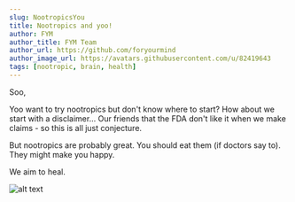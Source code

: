 ```yaml
---
slug: NootropicsYou
title: Nootropics and yoo!
author: FYM
author_title: FYM Team
author_url: https://github.com/foryourmind
author_image_url: https://avatars.githubusercontent.com/u/82419643
tags: [nootropic, brain, health]
---
```


Soo,

Yoo want to try nootropics but don't know where to start? How about we start with a disclaimer... Our friends that the FDA don't like it when we make claims - so this is all just conjecture.

But nootropics are probably great. You should eat them (if doctors say to). They might make you happy.

We aim to heal.

![alt text](https://fathym.com/wp-content/uploads/2019/07/logo-octopus-300x77.png)